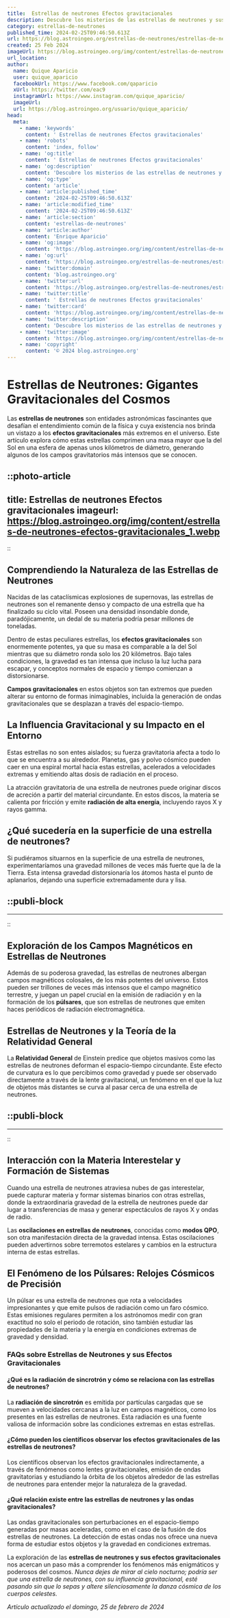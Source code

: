 ```yaml
---
title:  Estrellas de neutrones Efectos gravitacionales
description: Descubre los misterios de las estrellas de neutrones y sus poderosos efectos gravitacionales que modelan el cosmos. Explora con nosotros este fenómeno estelar.
category: estrellas-de-neutrones
published_time: 2024-02-25T09:46:50.613Z
url: https://blog.astroingeo.org/estrellas-de-neutrones/estrellas-de-neutrones-efectos-gravitacionales
created: 25 Feb 2024
imageUrl: https://blog.astroingeo.org/img/content/estrellas-de-neutrones-efectos-gravitacionales_1.webp
url_location:
author:
  name: Quique Aparicio
  user: quique_aparicio
  facebookUrl: https://www.facebook.com/qaparicio
  xUrl: https://twitter.com/eac9
  instagramUrl: https://www.instagram.com/quique_aparicio/
  imageUrl: 
  url: https://blog.astroingeo.org/usuario/quique_aparicio/
head:
  meta:
    - name: 'keywords'
      content: ' Estrellas de neutrones Efectos gravitacionales'
    - name: 'robots'
      content: 'index, follow'
    - name: 'og:title'
      content: ' Estrellas de neutrones Efectos gravitacionales'
    - name: 'og:description'
      content: 'Descubre los misterios de las estrellas de neutrones y sus poderosos efectos gravitacionales que modelan el cosmos. Explora con nosotros este fenómeno estelar.'
    - name: 'og:type'
      content: 'article'
    - name: 'article:published_time'
      content: '2024-02-25T09:46:50.613Z'
    - name: 'article:modified_time'
      content: '2024-02-25T09:46:50.613Z'
    - name: 'article:section'
      content: 'estrellas-de-neutrones'
    - name: 'article:author'
      content: 'Enrique Aparicio'
    - name: 'og:image'
      content: 'https://blog.astroingeo.org/img/content/estrellas-de-neutrones-efectos-gravitacionales_1.webp'
    - name: 'og:url'
      content: 'https://blog.astroingeo.org/estrellas-de-neutrones/estrellas-de-neutrones-efectos-gravitacionales'
    - name: 'twitter:domain'
      content: 'blog.astroingeo.org'
    - name: 'twitter:url'
      content: 'https://blog.astroingeo.org/estrellas-de-neutrones/estrellas-de-neutrones-efectos-gravitacionales'
    - name: 'twitter:title'
      content: ' Estrellas de neutrones Efectos gravitacionales'
    - name: 'twitter:card'
      content: 'https://blog.astroingeo.org/img/content/estrellas-de-neutrones-efectos-gravitacionales_1.webp'
    - name: 'twitter:description'
      content: 'Descubre los misterios de las estrellas de neutrones y sus poderosos efectos gravitacionales que modelan el cosmos. Explora con nosotros este fenómeno estelar.'
    - name: 'twitter:image'
      content: 'https://blog.astroingeo.org/img/content/estrellas-de-neutrones-efectos-gravitacionales_1.webp'
    - name: 'copyright'
      content: '© 2024 blog.astroingeo.org'
---
```

# Estrellas de Neutrones: Gigantes Gravitacionales del Cosmos

Las **estrellas de neutrones** son entidades astronómicas fascinantes que desafían el entendimiento común de la física y cuya existencia nos brinda un vistazo a los **efectos gravitacionales** más extremos en el universo. Este artículo explora cómo estas estrellas comprimen una masa mayor que la del Sol en una esfera de apenas unos kilómetros de diámetro, generando algunos de los campos gravitatorios más intensos que se conocen.


::photo-article
---
title:  Estrellas de neutrones Efectos gravitacionales
imageurl: https://blog.astroingeo.org/img/content/estrellas-de-neutrones-efectos-gravitacionales_1.webp
---
::


## Comprendiendo la Naturaleza de las Estrellas de Neutrones

Nacidas de las cataclísmicas explosiones de supernovas, las estrellas de neutrones son el remanente denso y compacto de una estrella que ha finalizado su ciclo vital. Poseen una densidad insondable donde, paradójicamente, un dedal de su materia podría pesar millones de toneladas.

Dentro de estas peculiares estrellas, los **efectos gravitacionales** son enormemente potentes, ya que su masa es comparable a la del Sol mientras que su diámetro ronda solo los 20 kilómetros. Bajo tales condiciones, la gravedad es tan intensa que incluso la luz lucha para escapar, y conceptos normales de espacio y tiempo comienzan a distorsionarse.

**Campos gravitacionales** en estos objetos son tan extremos que pueden alterar su entorno de formas inimaginables, incluida la generación de ondas gravitacionales que se desplazan a través del espacio-tiempo.

## La Influencia Gravitacional y su Impacto en el Entorno

Estas estrellas no son entes aislados; su fuerza gravitatoria afecta a todo lo que se encuentra a su alrededor. Planetas, gas y polvo cósmico pueden caer en una espiral mortal hacia estas estrellas, acelerados a velocidades extremas y emitiendo altas dosis de radiación en el proceso.

La atracción gravitatoria de una estrella de neutrones puede originar discos de acreción a partir del material circundante. En estos discos, la materia se calienta por fricción y emite **radiación de alta energía**, incluyendo rayos X y rayos gamma.

## ¿Qué sucedería en la superficie de una estrella de neutrones?

Si pudiéramos situarnos en la superficie de una estrella de neutrones, experimentaríamos una gravedad millones de veces más fuerte que la de la Tierra. Esta intensa gravedad distorsionaría los átomos hasta el punto de aplanarlos, dejando una superficie extremadamente dura y lisa.


  ::publi-block
  ---
  ---
  ::
  
  
## Exploración de los Campos Magnéticos en Estrellas de Neutrones

Además de su poderosa gravedad, las estrellas de neutrones albergan campos magnéticos colosales, de los más potentes del universo. Estos pueden ser trillones de veces más intensos que el campo magnético terrestre, y juegan un papel crucial en la emisión de radiación y en la formación de los **púlsares**, que son estrellas de neutrones que emiten haces periódicos de radiación electromagnética.

## Estrellas de Neutrones y la Teoría de la Relatividad General

La **Relatividad General** de Einstein predice que objetos masivos como las estrellas de neutrones deforman el espacio-tiempo circundante. Este efecto de curvatura es lo que percibimos como gravedad y puede ser observado directamente a través de la lente gravitacional, un fenómeno en el que la luz de objetos más distantes se curva al pasar cerca de una estrella de neutrones.


  ::publi-block
  ---
  ---
  ::
  
  
## Interacción con la Materia Interestelar y Formación de Sistemas

Cuando una estrella de neutrones atraviesa nubes de gas interestelar, puede capturar materia y formar sistemas binarios con otras estrellas, donde la extraordinaria gravedad de la estrella de neutrones puede dar lugar a transferencias de masa y generar espectáculos de rayos X y ondas de radio.

Las **oscilaciones en estrellas de neutrones**, conocidas como **modos QPO**, son otra manifestación directa de la gravedad intensa. Estas oscilaciones pueden advertirnos sobre terremotos estelares y cambios en la estructura interna de estas estrellas.

## El Fenómeno de los Púlsares: Relojes Cósmicos de Precisión

Un púlsar es una estrella de neutrones que rota a velocidades impresionantes y que emite pulsos de radiación como un faro cósmico. Estas emisiones regulares permiten a los astrónomos medir con gran exactitud no solo el periodo de rotación, sino también estudiar las propiedades de la materia y la energía en condiciones extremas de gravedad y densidad.

### FAQs sobre Estrellas de Neutrones y sus Efectos Gravitacionales

#### ¿Qué es la radiación de sincrotrón y cómo se relaciona con las estrellas de neutrones?
La **radiación de sincrotrón** es emitida por partículas cargadas que se mueven a velocidades cercanas a la luz en campos magnéticos, como los presentes en las estrellas de neutrones. Esta radiación es una fuente valiosa de información sobre las condiciones extremas en estas estrellas.

#### ¿Cómo pueden los científicos observar los efectos gravitacionales de las estrellas de neutrones?
Los científicos observan los efectos gravitacionales indirectamente, a través de fenómenos como lentes gravitacionales, emisión de ondas gravitatorias y estudiando la órbita de los objetos alrededor de las estrellas de neutrones para entender mejor la naturaleza de la gravedad.

#### ¿Qué relación existe entre las estrellas de neutrones y las ondas gravitacionales?
Las ondas gravitacionales son perturbaciones en el espacio-tiempo generadas por masas aceleradas, como en el caso de la fusión de dos estrellas de neutrones. La detección de estas ondas nos ofrece una nueva forma de estudiar estos objetos y la gravedad en condiciones extremas.

La exploración de las **estrellas de neutrones y sus efectos gravitacionales** nos acercan un paso más a comprender los fenómenos más enigmáticos y poderosos del cosmos. *Nunca dejes de mirar al cielo nocturno; podría ser que una estrella de neutrones, con su influencia gravitacional, esté pasando sin que lo sepas y altere silenciosamente la danza cósmica de los cuerpos celestes.*

_Artículo actualizado el domingo, 25 de febrero de 2024_